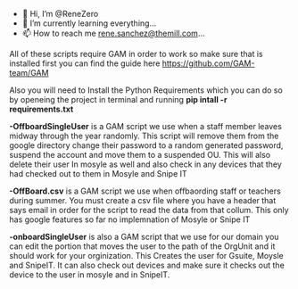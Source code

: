 - 👋 Hi, I’m @ReneZero
- 🌱 I’m currently learning everything...
- 📫 How to reach me rene.sanchez@themill.com...

All of these scripts require GAM in order to work so make sure that is installed first you can find the guide here
https://github.com/GAM-team/GAM

Also you will need to Install the Python Requirements which you can do so by openeing the project in terminal and running 
**pip intall -r requirements.txt**


**-OffboardSingleUser** is a GAM script we use when a staff member leaves midway through the year randomly. This script will remove them from the google directory change their password to a random generated password, suspend the account and move them to a suspended OU. This will also delete their user In mosyle as well and also check in any devices that they had checked out to them in Mosyle and Snipe IT 

**-OffBoard.csv** is a GAM script we use when offbaording staff or teachers during summer. You must create a csv file where you have a header that says email in order for the script to read the data from that collum. This only has google features so far no implemnation of Mosyle or Snipe IT

**-onboardSingleUser** is also a GAM script that we use for our domain you can edit the portion that moves the user to the path of the OrgUnit and it should work for your orginization. This Creates the user for Gsuite, Moysle and SnipeIT. It can also check out devices and make sure it checks out the device to the user in mosyle and in SnipeIT.
